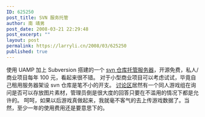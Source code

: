 ```yaml
---
ID: 625250
post_title: SVN 服务托管
author: 南 靖男
post_date: 2008-03-21 22:29:48
post_excerpt: ""
layout: post
permalink: https://larryli.cn/2008/03/625250
published: true
---
```

使用 UAMP 加上 Subversion 搭建的一个 <a href="http://svn.w18.net/" title="专业SVN托管服务-源代码版本管理-SVN Hosting Service">svn 仓库托管服务器</a>，开源免费，私人/商业项目每年 100 元，看起来很不错。
对于小型商业项目可以考虑试试，毕竟自己租用服务器架设 svn 仓库是笔不小的开支。
<a href="http://svn.w18.net/comment.php"> 讨论区</a>居然有一个同人游戏组在询问是否可以存放图片素材，管理员倒是很大度的回答只要在不滥用的情况下都是允许的。
呵呵，如果以后游戏真做起来，我就毫不客气的去上传游戏数据了。当然，至少一年的使用费用还是要意思下的。